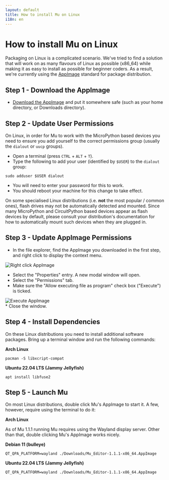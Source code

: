 ```yaml
---
layout: default
title: How to install Mu on Linux 
i18n: en
---
```


# How to install Mu on Linux

Packaging on Linux is a complicated scenario. We've tried to find a solution
that will work on as many flavours of Linux as possible (x86_64) while making
it as easy to install as possible for beginner coders. As a result, we're
currently using the [AppImage](https://appimage.org/) standard for package distribution.


## Step 1 - Download the AppImage

* [Download the AppImage](/en/download) and put it somewhere safe (such as your
  home directory, or Downloads directory).


## Step 2 - Update User Permissions

On Linux, in order for Mu to work with the MicroPython based devices
you need to ensure you add yourself to the correct permissions group
(usually the `dialout` or `uucp` groups).

* Open a terminal (press `CTRL` + `ALT` + `T`).
* Type the following to add your user (identified by `$USER`) to the `dialout` group:

```
sudo adduser $USER dialout
```
* You will need to enter your password for this to work.
* You should reboot your machine for this change to take effect.

On some specialised Linux distributions (i.e. **not** the most popular / common
ones), flash drives may not be automatically detected and mounted. Since many
MicroPython and CircuitPython based devices appear as flash devices by default,
please consult your distribution's documentation for how to automatically
mount such devices when they are plugged in.


## Step 3 - Update AppImage Permissions

* In the file explorer, find the AppImage you downloaded in the first step, and
  right click to display the context menu.

<div class="row">
  <img src="/img/en/howto/mu_linux-1.png" alt="Right click AppImage" class="img-responsive center-block img-rounded "/>
  <br/>
</div>

* Select the "Properties" entry. A new modal window will open.
* Select the "Permissions" tab.
* Make sure the "Allow executing file as program" check box ("Execute") is ticked.
<div class="row">
  <img src="/img/en/howto/mu_linux-2.png" alt="Execute AppImage" class="img-responsive center-block img-rounded "/>
  <br/>
</div>
* Close the window.


## Step 4 - Install Dependencies

On these Linux distributions you need to install additional software packages.
Bring up a terminal window and run the following commands:

**Arch Linux**

```
pacman -S libxcript-compat
```

**Ubuntu 22.04 LTS (Jammy Jellyfish)**

```
apt install libfuse2
```


## Step 5 - Launch Mu

On most Linux distributions, double click Mu's AppImage to start it.
A few, however, require using the terminal to do it:

**Arch Linux**

As of Mu 1.1.1 running Mu requires using the Wayland display server.
Other than that, double clicking Mu's AppImage works nicely.


**Debian 11 (bulleye)**

```
QT_QPA_PLATFORM=wayland ./Downloads/Mu_Editor-1.1.1-x86_64.AppImage
```


**Ubuntu 22.04 LTS (Jammy Jellyfish)**

```
QT_QPA_PLATFORM=wayland ./Downloads/Mu_Editor-1.1.1-x86_64.AppImage
```

